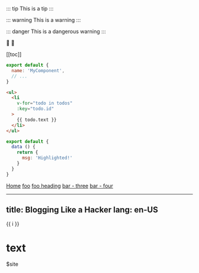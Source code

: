 ::: tip
This is a tip
:::

::: warning
This is a warning
:::

::: danger
This is a dangerous warning
:::

:tada: :100:

[[toc]]

``` js
export default {
  name: 'MyComponent',
  // ...
}
```

``` html
<ul>
  <li
    v-for="todo in todos"
    :key="todo.id"
  >
    {{ todo.text }}
  </li>
</ul>
```

``` js {4}
export default {
  data () {
    return {
      msg: 'Highlighted!'
    }
  }
}
```

[Home](/) <!-- 跳转到根部的 README.md -->
[foo](/foo/) <!-- 跳转到 foo 文件夹的 index.html -->
[foo heading](./#heading) <!-- 跳转到 foo/index.html 的特定标题位置 -->
[bar - three](../bar/three.md) <!-- 具体文件可以使用 .md 结尾（推荐） -->
[bar - four](../bar/four.html) <!-- 也可以用 .html -->

---
title: Blogging Like a Hacker
lang: en-US
---

<span v-for="i in 3">{{ i }} </span>

<test/><test/>

 # text <Tag/> 

 $site